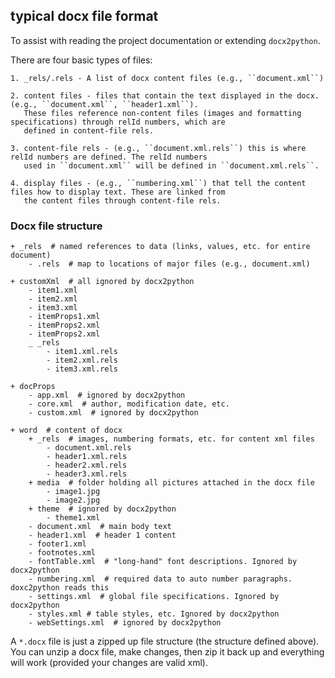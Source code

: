 ## typical docx file format

To assist with reading the project documentation or extending `docx2python`.

There are four basic types of files:

    1. _rels/.rels - A list of docx content files (e.g., ``document.xml``)

    2. content files - files that contain the text displayed in the docx. (e.g., ``document.xml``, ``header1.xml``).
       These files reference non-content files (images and formatting specifications) through relId numbers, which are
       defined in content-file rels.

    3. content-file rels - (e.g., ``document.xml.rels``) this is where relId numbers are defined. The relId numbers
       used in ``document.xml`` will be defined in ``document.xml.rels``.

    4. display files - (e.g., ``numbering.xml``) that tell the content files how to display text. These are linked from
       the content files through content-file rels.

### Docx file structure

    + _rels  # named references to data (links, values, etc. for entire document)
        - .rels  # map to locations of major files (e.g., document.xml)

    + customXml  # all ignored by docx2python
        - item1.xml
        - item2.xml
        - item3.xml
        - itemProps1.xml
        - itemProps2.xml
        - itemProps2.xml
        _ _rels
            - item1.xml.rels
            - item2.xml.rels
            - item3.xml.rels

    + docProps
        - app.xml  # ignored by docx2python
        - core.xml  # author, modification date, etc.
        - custom.xml  # ignored by docx2python

    + word  # content of docx
        + _rels  # images, numbering formats, etc. for content xml files
            - document.xml.rels
            - header1.xml.rels
            - header2.xml.rels
            - header3.xml.rels
        + media  # folder holding all pictures attached in the docx file
            - image1.jpg
            - image2.jpg
        + theme  # ignored by docx2python
            - theme1.xml
        - document.xml  # main body text
        - header1.xml  # header 1 content
        - footer1.xml
        - footnotes.xml
        - fontTable.xml  # "long-hand" font descriptions. Ignored by docx2python
        - numbering.xml  # required data to auto number paragraphs. doxc2python reads this
        - settings.xml  # global file specifications. Ignored by docx2python
        - styles.xml # table styles, etc. Ignored by docx2python
        - webSettings.xml  # ignored by docx2python

A ``*.docx`` file is just a zipped up file structure (the structure defined above). You can unzip a docx file, make changes, then zip it back up and everything will work (provided your changes are valid xml).
